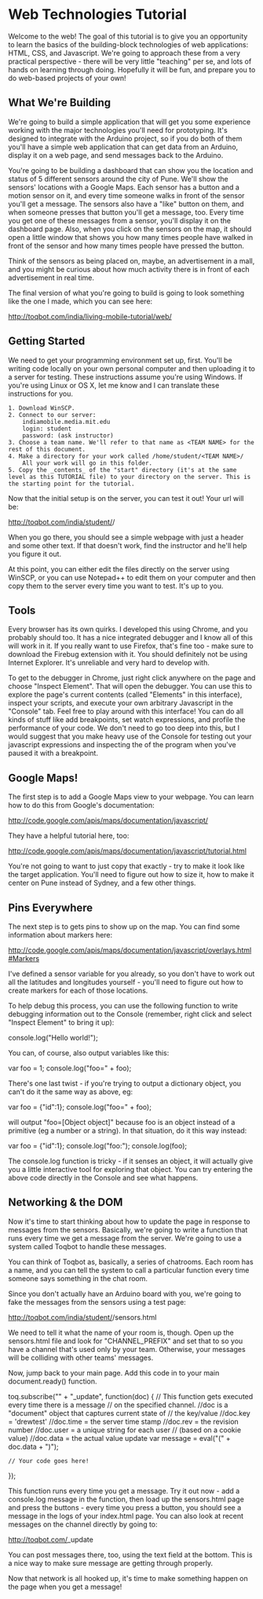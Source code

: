 Web Technologies Tutorial
=========================

Welcome to the web! The goal of this tutorial is to give you an opportunity to learn the basics of the building-block technologies of web applications: HTML, CSS, and Javascript. We're going to approach these from a very practical perspective - there will be very little "teaching" per se, and lots of hands on learning through doing. Hopefully it will be fun, and prepare you to do web-based projects of your own!


What We're Building
-------------------

We're going to build a simple application that will get you some experience working with the major technologies you'll need for prototyping. It's designed to integrate with the Arduino project, so if you do both of them you'll have a simple web application that can get data from an Arduino, display it on a web page, and send messages back to the Arduino.

You're going to be building a dashboard that can show you the location and status of 5 different sensors around the city of Pune. We'll show the sensors' locations with a Google Maps. Each sensor has a button and a motion sensor on it, and every time someone walks in front of the sensor you'll get a message. The sensors also have a "like" button on them, and when someone presses that button you'll get a message, too. Every time you get one of these messages from a sensor, you'll display it on the dashboard page. Also, when you click on the sensors on the map, it should open a little window that shows you how many times people have walked in front of the sensor and how many times people have pressed the button.

Think of the sensors as being placed on, maybe, an advertisement in a mall, and you might be curious about how much activity there is in front of each advertisement in real time. 

The final version of what you're going to build is going to look something like the one I made, which you can see here:

http://toqbot.com/india/living-mobile-tutorial/web/

Getting Started
---------------

We need to get your programming environment set up, first. You'll be writing code locally on your own personal computer and then uploading it to a server for testing. These instructions assume you're using Windows. If you're using Linux or OS X, let me know and I can translate these instructions for you.

	1. Download WinSCP.
	2. Connect to our server:
		indiamobile.media.mit.edu
		login: student
		password: (ask instructor)
	3. Choose a team name. We'll refer to that name as <TEAM NAME> for the rest of this document.
	4. Make a directory for your work called /home/student/<TEAM NAME>/
		All your work will go in this folder. 
	5. Copy the _contents_ of the "start" directory (it's at the same level as this TUTORIAL file) to your directory on the server. This is the starting point for the tutorial.

Now that the initial setup is on the server, you can test it out! Your url will be:

http://toqbot.com/india/student/<TEAM NAME>/

When you go there, you should see a simple webpage with just a header and some other text. If that doesn't work, find the instructor and he'll help you figure it out.

At this point, you can either edit the files directly on the server using WinSCP, or you can use Notepad++ to edit them on your computer and then copy them to the server every time you want to test. It's up to you. 

Tools
-----

Every browser has its own quirks. I developed this using Chrome, and you probably should too. It has a nice integrated debugger and I know all of this will work in it. If you really want to use Firefox, that's fine too - make sure to download the Firebug extension with it. You should definitely not be using Internet Explorer. It's unreliable and very hard to develop with.

To get to the debugger in Chrome, just right click anywhere on the page and choose "Inspect Element". That will open the debugger. You can use this to explore the page's current contents (called "Elements" in this interface), inspect your scripts, and execute your own arbitrary Javascript in the "Console" tab. Feel free to play around with this interface! You can do all kinds of stuff like add breakpoints, set watch expressions, and profile the performance of your code. We don't need to go too deep into this, but I would suggest that you make heavy use of the Console for testing out your javascript expressions and inspecting the of the program when you've paused it with a breakpoint.

Google Maps!
------------

The first step is to add a Google Maps view to your webpage. You can learn how to do this from Google's documentation: 

http://code.google.com/apis/maps/documentation/javascript/

They have a helpful tutorial here, too:

http://code.google.com/apis/maps/documentation/javascript/tutorial.html

You're not going to want to just copy that exactly - try to make it look like the target application. You'll need to figure out how to size it, how to make it center on Pune instead of Sydney, and a few other things. 

Pins Everywhere
---------------

The next step is to gets pins to show up on the map. You can find some information about markers here:

http://code.google.com/apis/maps/documentation/javascript/overlays.html#Markers

I've defined a sensor variable for you already, so you don't have to work out all the latitudes and longitudes yourself - you'll need to figure out how to create markers for each of those locations.

To help debug this process, you can use the following function to write debugging information out to the Console (remember, right click and select "Inspect Element" to bring it up):

 console.log("Hello world!");

You can, of course, also output variables like this:

 var foo = 1;
 console.log("foo=" + foo);

There's one last twist - if you're trying to output a dictionary object, you can't do it the same way as above, eg:

 var foo = {"id":1};
 console.log("foo=" + foo);

will output "foo=[Object object]" because foo is an object instead of a primitive (eg a number or a string). In that situation, do it this way instead:

 var foo = {"id":1};
 console.log("foo:");
 console.log(foo);

The console.log function is tricky - if it senses an object, it will actually give you a little interactive tool for exploring that object. You can try entering the above code directly in the Console and see what happens. 

Networking & the DOM
--------------------

Now it's time to start thinking about how to update the page in response to messages from the sensors. Basically, we're going to write a function that runs every time we get a message from the server. We're going to use a system called Toqbot to handle these messages. 

You can think of Toqbot as, basically, a series of chatrooms. Each room has a name, and you can tell the system to call a particular function every time someone says something in the chat room. 

Since you don't actually have an Arduino board with you, we're going to fake the messages from the sensors using a test page:

http://toqbot.com/india/student/<TEAM NAME>/sensors.html
	
We need to tell it what the name of your room is, though. Open up the sensors.html file and look for "CHANNEL_PREFIX" and set that to <TEAM NAME> so you have a channel that's used only by your team. Otherwise, your messages will be colliding with other teams' messages.

Now, jump back to your main page. Add this code in to your main document.ready() function.

 toq.subscribe("<TEAM NAME>" + "_update", function(doc) {
 	// This function gets executed every time there is a message
 	// on the specified channel.
 	//doc is a "document" object that captures current state of 
 	//		the key/value
 	//doc.key = 'drewtest'
 	//doc.time = the server time stamp
 	//doc.rev = the revision number
 	//doc.user = a unique string for each user
 	//		(based on a cookie value)
 	//doc.data = the actual value update
 	var message = eval("(" + doc.data + ")");
 
 	// Your code goes here!
 });

This function runs every time you get a message. Try it out now - add a console.log message in the function, then load up the sensors.html page and press the buttons - every time you press a button, you should see a message in the logs of your index.html page. You can also look at recent messages on the channel directly by going to:

http://toqbot.com/<TEAM NAME>_update
	
You can post messages there, too, using the text field at the bottom. This is a nice way to make sure message are getting through properly.

Now that network is all hooked up, it's time to make something happen on the page when you get a message!